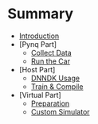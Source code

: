 <!--
 * @Author: Sauron Wu
 * @GitHub: wutianze
 * @Email: 1369130123qq@gmail.com
 * @Date: 2019-10-25 18:08:27
 * @LastEditors: Sauron Wu
 * @LastEditTime: 2019-10-28 09:21:15
 * @Description: 
 -->
# Summary

* [Introduction](README.md)
* [Pynq Part]
    * [Collect Data](Pynq-Z2_AD_Car/pynq-guide/collect_guide.md)
    * [Run the Car](Pynq-Z2_AD_Car/pynq-guide/run_guide.md)
* [Host Part]
    * [DNNDK Usage](Pynq-Z2_AD_Car/host-guide/dnndk_usage.md)
    * [Train & Compile](Pynq-Z2_AD_Car/host-guide/train_compile.md)
* [Virtual Part]
    * [Preparation](Pynq-Z2_AD_Car/virtual-guide/README.md)
    * [Custom Simulator](Pynq-Z2_AD_Car/virtual-guide/custom_simulator.md)

